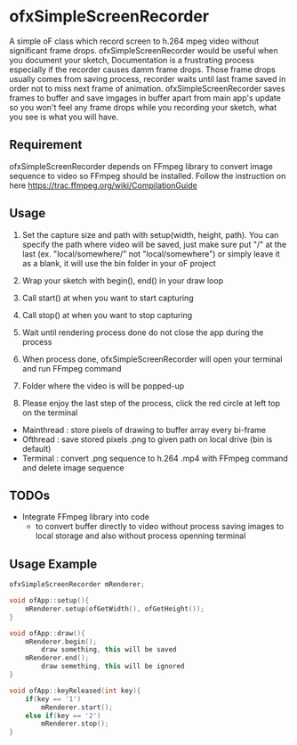 # ofxSimpleScreenRecorder
A simple oF class which record screen to h.264 mpeg video without significant frame drops.
ofxSimpleScreenRecorder would be useful when you document your sketch, Documentation is a frustrating process especially if the recorder causes damm frame drops. Those frame drops usually comes from saving process, recorder waits until last frame saved in order not to miss next frame of animation. ofxSimpleScreenRecorder saves frames to buffer and save imgages in buffer apart from main app's update so you won't feel any frame drops while you recording your sketch, what you see is what you will have. 

## Requirement 
ofxSimpleScreenRecorder depends on FFmpeg library to convert image sequence to video so FFmpeg should be installed. Follow the instruction on here https://trac.ffmpeg.org/wiki/CompilationGuide

## Usage
1. Set the capture size and path with setup(width, height, path). You can specify the path where video will be saved, just make sure put "/" at the last (ex. "local/somewhere/" not "local/somewhere") or simply leave it as a blank, it will use the bin folder in your oF project

2. Wrap your sketch with begin(), end() in your draw loop

3. Call start() at when you want to start capturing

4. Call stop() at when you want to stop capturing

5. Wait until rendering process done
   do not close the app during the process 
   
6. When process done, ofxSimpleScreenRecorder will open your terminal and run FFmpeg command

7. Folder where the video is will be popped-up

8. Please enjoy the last step of the process, click the red circle at left top on the terminal
   
   
* Mainthread : store pixels of drawing to buffer array every bi-frame
* Ofthread   : save stored pixels .png to given path on local drive (bin is default)
* Terminal   : convert .png sequence to h.264 .mp4 with FFmpeg command and delete image sequence

## TODOs 
* Integrate FFmpeg library into code 
  - to convert buffer directly to video without process saving images to local storage and also without process openning terminal

## Usage Example
```c++
ofxSimpleScreenRecorder mRenderer; 

void ofApp::setup(){
    mRenderer.setup(ofGetWidth(), ofGetHeight());
}

void ofApp::draw(){
    mRenderer.begin();
        draw something, this will be saved
    mRenderer.end();
        draw semething, this will be ignored
}

void ofApp::keyReleased(int key){
    if(key == '1')
        mRenderer.start();
    else if(key == '2')
        mRenderer.stop();
}
```



